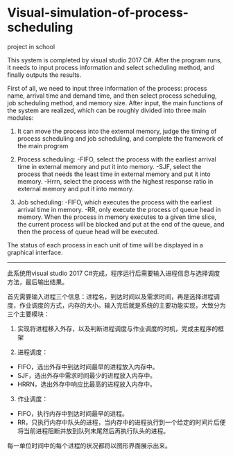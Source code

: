 # Visual-simulation-of-process-scheduling
project in school

This system is completed by visual studio 2017 C#. After the program runs, it needs to 
input process information and select scheduling method, and finally outputs the results. 

First of all, we need to input three information of the process: process name, arrival time and demand time, and then select process scheduling, 
job scheduling method, and memory size. After input, the main functions of the system are realized, which can be roughly divided into three main modules:

1. It can move the process into the external memory, judge the timing of process scheduling and job scheduling, and complete the framework of the main program

2. Process scheduling:
 -FIFO, select the process with the earliest arrival time in external memory and put it into memory.
 -SJF, select the process that needs the least time in external memory and put it into memory.
 -Hrrn, select the process with the highest response ratio in external memory and put it into memory.

3. Job scheduling:
 -FIFO, which executes the process with the earliest arrival time in memory.
 -RR, only execute the process of queue head in memory. When the process in memory executes to a given time slice,
 the current process will be blocked and put at the end of the queue, and then the process of queue head will be executed.

The status of each process in each unit of time will be displayed in a graphical interface.

---------------------

此系统用visual studio 2017 C#完成，程序运行后需要输入进程信息与选择调度方法，最后输出结果。

首先需要输入进程三个信息：进程名，到达时间以及需求时间，再是选择进程调度，作业调度的方式，内存的大小。输入完后就是系统的主要功能实现，大致分为三个主要模块：

1. 实现将进程移入外存，以及判断进程调度与作业调度的时机，完成主程序的框架

2. 进程调度：
 - FIFO，选出外存中到达时间最早的进程放入内存中。
 - SJF，选出外存中需求时间最少的进程放入内存中。
 - HRRN，选出外存中响应比最高的进程放入内存中。


3. 作业调度：
 - FIFO，执行内存中到达时间最早的进程。
 - RR，只执行内存中队头的进程，当内存中的进程执行到一个给定的时间片后便将当前进程阻断并放到队列末尾然后再执行队头的进程。

每一单位时间中的每个进程的状况都将以图形界面展示出来。
